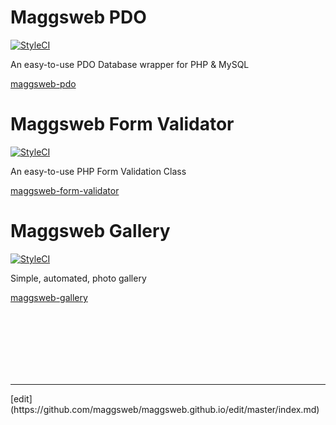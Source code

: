 # Maggsweb PDO

[![StyleCI](https://github.styleci.io/repos/50177395/shield?branch=master)](https://github.styleci.io/repos/50177395)

An easy-to-use PDO Database wrapper for PHP & MySQL

[maggsweb-pdo](http://maggsweb.github.io/maggsweb-pdo/)



# Maggsweb Form Validator

[![StyleCI](https://github.styleci.io/repos/108392626/shield?branch=master)](https://github.styleci.io/repos/108392626)

An easy-to-use PHP Form Validation Class

[maggsweb-form-validator](https://maggsweb.github.io/maggsweb-form-validator/)



# Maggsweb Gallery

[![StyleCI](https://github.styleci.io/repos/169919219/shield?branch=master)](https://github.styleci.io/repos/169919219)

Simple, automated, photo gallery

[maggsweb-gallery](https://maggsweb.github.io/maggsweb-gallery/)




<br>
<br>
<br>
<br>
<br>
<br>
<hr>
[edit](https://github.com/maggsweb/maggsweb.github.io/edit/master/index.md)

